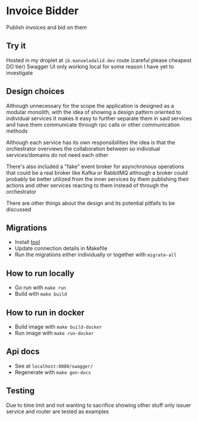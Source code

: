 # Invoice Bidder

Publish invoices and bid on them

## Try it
Hosted in my droplet at `ib.manueladalid.dev` route (careful please cheapest DO tier)
Swagger UI only working local for some reason I have yet to investigate

## Design choices
Although unnecessary for the scope the application is designed as a modular monolith,
with the idea of showing a design pattern oriented to individual services
It makes it easy to further separate them in said services and have them communicate through rpc calls or other communication methods

Although each service has its own responsibilities the idea is that the orchestrator overviews the collaboration between so individual services/domains
do not need each other

There's also included a "fake" event broker for asynchronous operations that could be a real broker like Kafka or RabbitMQ although
a broker could probably be better utilized from the inner services by them publishing their actions and other services reacting to them
instead of through the orchestrator

There are other things about the design and its potential pitfalls to be discussed

## Migrations
- Install [tool](https://github.com/golang-migrate/migrate/tree/master/cmd/migrate)
- Update connection details in Makefile
- Run the migrations either individually or together with `migrate-all`

## How to run locally
- Go run with `make run`
- Build with `make build`

## How to run in docker
- Build image with `make build-docker`
- Run image with `make run-docker`

## Api docs
- See at `localhost:8080/swagger/`
- Regenerate with `make gen-docs`

## Testing
Due to time lmit and not wanting to sacrifice showing other stuff only issuer service and router are tested as examples
